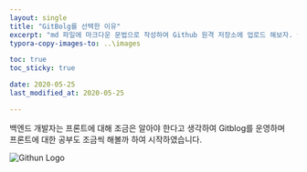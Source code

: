 ```yaml
---
layout: single
title: "GitBolg를 선택한 이유"
excerpt: "md 파일에 마크다운 문법으로 작성하여 Github 원격 저장소에 업로드 해보자. 에디터는 Visual Studio code 사용! 로컬 서버에서 확인도 해보자. "
typora-copy-images-to: ..\images

toc: true
toc_sticky: true

date: 2020-05-25
last_modified_at: 2020-05-25

---
```


백엔드 개발자는 프론트에 대해 조금은 알아야 한다고 생각하여 Gitblog를 운영하며 <br/>
프론트에 대한 공부도 조금씩 해볼까 하여 시작하였습니다.

![Githun Logo](https://www.malwarebytes.com/blog/news/2023/03/asset_upload_file32807_262604.png)
